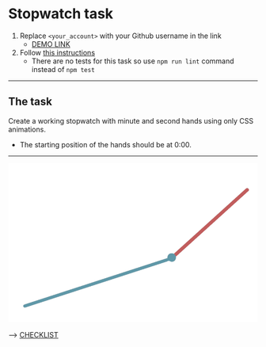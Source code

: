 # Stopwatch task
1. Replace `<your_account>` with your Github username in the link
    - [DEMO LINK](https://martakupka.github.io/layout_stop-watch/)
2. Follow [this instructions](https://martakupka.github.io/layout_task-guideline/)
    - There are no tests for this task so use `npm run lint` command instead of `npm test`
___

## The task
Create a working stopwatch with minute and second hands using only CSS animations.
- The starting position of the hands should be at 0:00.
---
![demo](stopwatch.png)

--> [CHECKLIST](https://github.com/mate-academy/layout_stop-watch/blob/master/checklist.md)

